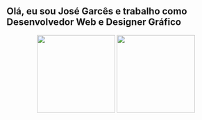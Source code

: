 ## Olá, eu sou José Garcês e trabalho como Desenvolvedor Web e Designer Gráfico
<div align="center", style:"display: flex; flex-direction: row">
  <a href:"https://github.com/jGar6z"></a>
  <img height="180em" src="https://github-readme-stats.vercel.app/api/top-langs/?username=jgar6z&layout=compact&theme=github_dark"/>
  <img height="180em" src="https://github-readme-stats.vercel.app/api?username=jgar6z&show_icons=true&theme=github_dark"/>
</div>
<div align="center"</br>
  <img align="center" width:"50px" height:"50px" src:"https://img.shields.io/badge/Gmail-D14836?style=for-the-badge&logo=gmail&logoColor=white">
  <img align="center" width:"50px" height:"50px" src:"https://img.shields.io/badge/Facebook-1877F2?style=for-the-badge&logo=facebook&logoColor=white">
</div>
